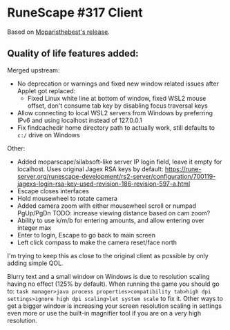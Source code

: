# RuneScape #317 Client

Based on [Moparisthebest's release](https://www.moparisthebest.com/downloads/rs317.rar).

## Quality of life features added:
Merged upstream:
- No deprecation or warnings and fixed new window related issues after Applet got replaced:
  - Fixed Linux white line at bottom of window, fixed WSL2 mouse offset, don't consume tab key by disabling focus traversal keys
- Allow connecting to local WSL2 servers from Windows by preferring IPv6 and using localhost instead of 127.0.0.1
- Fix findcachedir home directory path to actually work, still defaults to `c:/` drive on Windows

Other:
- Added moparscape/silabsoft-like server IP login field, leave it empty for localhost. Uses original Jagex RSA keys by default: https://rune-server.org/runescape-development/rs2-server/configuration/700119-jagexs-login-rsa-key-used-revision-186-revision-597-a.html
- Escape closes interfaces
- Hold mousewheel to rotate camera
- Added camera zoom with either mousewheel scroll or numpad PgUp/PgDn TODO: increase viewing distance based on cam zoom?
- Ability to use k/m/b for entering amounts, and allow entering over integer max
- Enter to login, Escape to go back to main screen
- Left click compass to make the camera reset/face north

I'm trying to keep this as close to the original client as possible by only adding simple QOL.

Blurry text and a small window on Windows is due to resolution scaling having no effect (125% by default). When running the game you should go to: `task manager>java process properties>compatibility tab>high dpi settings>ignore high dpi scaling>let system scale` to fix it. Other ways to get a bigger window is increasing your screen resolution scaling in settings even more or use the built-in magnifier tool if you are on a very high resolution.
